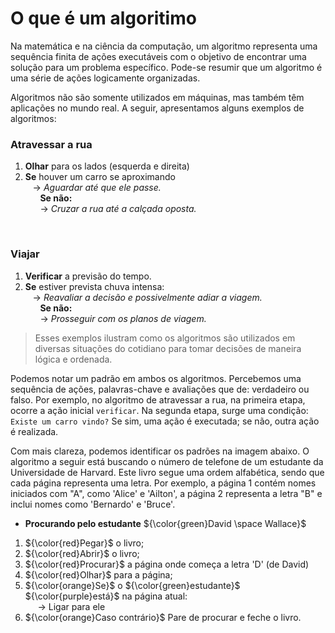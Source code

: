 # O que é um algoritimo
Na matemática e na ciência da computação, um algoritmo representa uma sequência finita de ações executáveis com o objetivo de encontrar uma solução para um problema específico. Pode-se resumir que um algoritmo é uma série de ações logicamente organizadas.

Algoritmos não são somente utilizados em máquinas, mas também têm aplicações no mundo real. A seguir, apresentamos alguns exemplos de algoritmos:


### Atravessar a rua 
1. __Olhar__ para os lados (esquerda e direita) 
2. __Se__ houver um carro se aproximando </br>
    &nbsp;&nbsp; -> _Aguardar até que ele passe._ </br>
&nbsp;&nbsp;&nbsp;&nbsp;&nbsp;   __Se não:__ </br>
&nbsp;&nbsp;&nbsp;&nbsp;&nbsp;                -> _Cruzar a rua até a calçada oposta._

</br>

### Viajar 
1. __Verificar__ a previsão do tempo. 
2. __Se__ estiver prevista chuva intensa: </br>
    &nbsp;&nbsp; -> _Reavaliar a decisão e possivelmente adiar a viagem._ </br>
&nbsp;&nbsp;&nbsp;&nbsp;&nbsp;   __Se não:__ </br>
&nbsp;&nbsp;&nbsp;&nbsp;&nbsp;                -> _Prosseguir com os planos de viagem._

> Esses exemplos ilustram como os algoritmos são utilizados em diversas situações do cotidiano para tomar decisões de maneira lógica e ordenada.

Podemos notar um padrão em ambos os algoritmos. Percebemos uma sequência de ações, palavras-chave e avaliações que de: verdadeiro ou falso. Por exemplo, no algoritmo de atravessar a rua, na primeira etapa, ocorre a ação inicial `verificar`. Na segunda etapa, surge uma condição: `Existe um carro vindo?` Se sim, uma ação é executada; se não, outra ação é realizada.

Com mais clareza, podemos identificar os padrões na imagem abaixo. O algoritmo a seguir está buscando o número de telefone de um estudante da Universidade de Harvard. Este livro segue uma ordem alfabética, sendo que cada página representa uma letra. Por exemplo, a página 1 contém nomes iniciados com "A", como 'Alice' e 'Ailton', a página 2 representa a letra "B" e inclui nomes como 'Bernardo' e 'Bruce'.

- __Procurando pelo estudante__ ${\color{green}David \space Wallace}$
1. ${\color{red}Pegar}$ o livro;
2. ${\color{red}Abrir}$ o livro;
3. ${\color{red}Procurar}$ a página onde começa a letra 'D' (de David)
4. ${\color{red}Olhar}$ para a página;
5. ${\color{orange}Se}$ o ${\color{green}estudante}$  ${\color{purple}está}$ na página atual: </br>
&nbsp;&nbsp;&nbsp;&nbsp; -> Ligar para ele </br>
6. ${\color{orange}Caso contrário}$ Pare de procurar e feche o livro.

